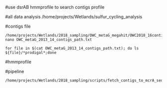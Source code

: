 #use dsrAB hmmprofile to search contigs profile

#all data analysis
/home/projects/Wetlands/sulfur_cycling_analysis


#contigs file
```
/home/projects/Wetlands/2018_sampling/OWC_metaG_megahit/OWC2018_16contigs_path.txt
nano OWC_metaG_2013_14_contigs_path.txt

for file in $(cat OWC_metaG_2013_14_contigs_path.txt); do ls ${file}/*prodigal*;done
```

#hmmprofile


#pipeline
```
/home/projects/Wetlands/2018_sampling/scripts/fetch_contigs_to_mcrA_seqs.sh
```
